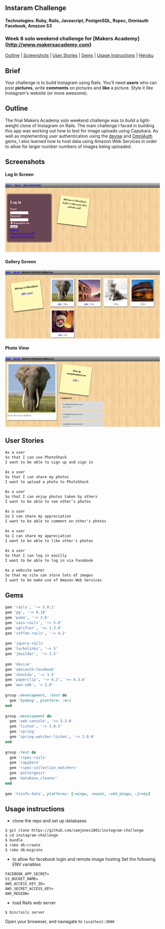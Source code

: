 ## Instaram Challenge
#### Technologies: Ruby, Rails, Javascript, PostgreSQL, Rspec, Omniauth Facebook, Amazon S3
### Week 8 solo weekend challenge for [Makers Academy] (http://www.makersacademy.com)
[Outline](#outline) | [Screenshots](#screenshots) | [User Stories](#user-stories) | [Gems](#gems) | [Usage Instructions](#usage-instructions) | [Heroku](https://samsinstaclone.herokuapp.com/)

## Brief
Your challenge is to build Instagram using Rails. You'll need **users** who can post **pictures**, write **comments** on pictures and **like** a picture. Style it like Instagram's website (or more awesome).

## Outline
The final Makers Academy solo weekend challenge was to build a light-weight clone of Instagram on Rails.  The main challenge I faced in building this app was working out how to test for image uploads using Capybara.  As well as implementing user authentication using the [devise](https://github.com/plataformatec/devise) and [OmniAuth](https://github.com/plataformatec/devise/wiki/OmniAuth:-Overview) gems, I alos learned how to host data using Amazon Web Services in order to allow for larger number numbers of images being uploaded.

## Screenshots
#### Log In Screen
![Log In Screen](/app/assets/images/login.png?raw=true "Log In Screen")
#### Gallery Screen
![Gallery Screen](/app/assets/images/gallery.png?raw=true "Gallery Screen")
#### Photo View
![Photo View](/app/assets/images/main.png?raw=true "Photo View")

## User Stories
```
As a user
So that I can use PhotoShack
I want to be able to sign up and sign in

As a user
So that I can share my photos
I want to upload a photo to PhotoShack

As a user
So that I can enjoy photos taken by others
I want to be able to see other's photos

As a user
So I can share my appreciation
I want to be able to comment on other's photos

As a user
So I can share my appreciation
I want to be able to like other's photos

As a user
So that I can log in easilly
I want to be able to log in via Facebook

As a website owner
So that my site can store lots of images
I want to be make use of Amazon Web Services
```

## Gems
```ruby
gem 'rails', '~> 5.0.1'
gem 'pg', '~> 0.18'
gem 'puma', '~> 3.0'
gem 'sass-rails', '~> 5.0'
gem 'uglifier', '>= 1.3.0'
gem 'coffee-rails', '~> 4.2'

gem 'jquery-rails'
gem 'turbolinks', '~> 5'
gem 'jbuilder', '~> 2.5'

gem 'devise'
gem 'omniauth-facebook'
gem 'shoulda', '~> 3.5'
gem 'paperclip', '~> 4.3', '>= 4.3.6'
gem 'aws-sdk', '< 2.0'

group :development, :test do
  gem 'byebug', platform: :mri
end

group :development do
  gem 'web-console', '>= 3.3.0'
  gem 'listen', '~> 3.0.5'
  gem 'spring'
  gem 'spring-watcher-listen', '~> 2.0.0'
end

group :test do
  gem 'rspec-rails'
  gem 'capybara'
  gem 'rspec-collection_matchers'
  gem 'poltergeist'
  gem 'database_cleaner'
end

gem 'tzinfo-data', platforms: [:mingw, :mswin, :x64_mingw, :jruby]
```

## Usage instructions
* clone the repo and set up databases
```shell
$ git clone https://github.com/samjones1001/instagram-challenge
$ cd instagram-challenge
$ bundle
$ rake db:create
$ rake db:migrate
```

* to allow for facebook login and remote image hosting
Set the following ENV variables
```
FACEBOOK_APP_SECRET=
S3_BUCKET_NAME=
AWS_ACCESS_KEY_ID=
AWS_SECRET_ACCESS_KEY=
AWS_REGION=
```

* load Rails web server
```shell
$ bin/rails server
```
Open your broweser, and naviagate to `localhost:3000`
